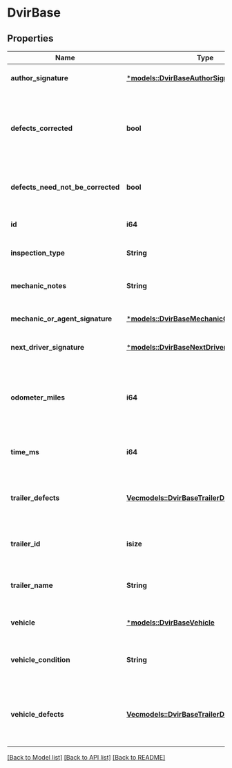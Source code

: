# DvirBase

## Properties
Name | Type | Description | Notes
------------ | ------------- | ------------- | -------------
**author_signature** | [***models::DvirBaseAuthorSignature**](DvirBase_authorSignature.md) |  | [optional] [default to None]
**defects_corrected** | **bool** | Signifies if the defects on the vehicle corrected after the DVIR is done. | [optional] [default to None]
**defects_need_not_be_corrected** | **bool** | Signifies if the defects on this vehicle can be ignored. | [optional] [default to None]
**id** | **i64** | The id of this DVIR record. | [optional] [default to None]
**inspection_type** | **String** | Inspection type of the DVIR. | [optional] [default to None]
**mechanic_notes** | **String** | The mechanics notes on the DVIR. | [optional] [default to None]
**mechanic_or_agent_signature** | [***models::DvirBaseMechanicOrAgentSignature**](DvirBase_mechanicOrAgentSignature.md) |  | [optional] [default to None]
**next_driver_signature** | [***models::DvirBaseNextDriverSignature**](DvirBase_nextDriverSignature.md) |  | [optional] [default to None]
**odometer_miles** | **i64** | The odometer reading in miles for the vehicle when the DVIR was done. | [optional] [default to None]
**time_ms** | **i64** | Timestamp of this DVIR in UNIX milliseconds. | [optional] [default to None]
**trailer_defects** | [**Vec<models::DvirBaseTrailerDefects>**](DvirBase_trailerDefects.md) | Defects registered for the trailer which was part of the DVIR. | [optional] [default to None]
**trailer_id** | **isize** | The id of the trailer which was part of the DVIR. | [optional] [default to None]
**trailer_name** | **String** | The name of the trailer which was part of the DVIR. | [optional] [default to None]
**vehicle** | [***models::DvirBaseVehicle**](DvirBase_vehicle.md) |  | [optional] [default to None]
**vehicle_condition** | **String** | The condition of vechile on which DVIR was done. | [optional] [default to None]
**vehicle_defects** | [**Vec<models::DvirBaseTrailerDefects>**](DvirBase_trailerDefects.md) | Defects registered for the vehicle which was part of the DVIR. | [optional] [default to None]

[[Back to Model list]](../README.md#documentation-for-models) [[Back to API list]](../README.md#documentation-for-api-endpoints) [[Back to README]](../README.md)


